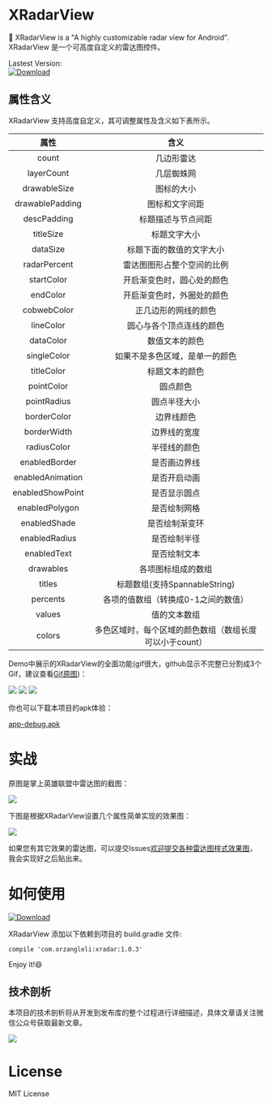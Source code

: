 # XRadarView
:bus: XRadarView is a "A highly customizable radar view for Android". XRadarView 是一个可高度自定义的雷达图控件。

Lastest Version:      
[ ![Download](https://api.bintray.com/packages/orzangleli/maven/xradar/images/download.svg?version=1.0.3) ](https://bintray.com/orzangleli/maven/xradar/1.0.3/link)

## 属性含义

XRadarView 支持高度自定义，其可调整属性及含义如下表所示。

|属性  | 含义 |
|:-------------:|:-------------:|
|count|几边形雷达|
|layerCount|几层蜘蛛网|
|drawableSize|图标的大小|
|drawablePadding|图标和文字间距|
|descPadding|标题描述与节点间距|
|titleSize|标题文字大小|
|dataSize|标题下面的数值的文字大小|
|radarPercent|雷达图图形占整个空间的比例|
|startColor|开启渐变色时，圆心处的颜色|
|endColor|开启渐变色时，外圈处的颜色|
|cobwebColor|正几边形的网线的颜色|
|lineColor|圆心与各个顶点连线的颜色|
|dataColor|数值文本的颜色|
|singleColor|如果不是多色区域，是单一的颜色|
|titleColor|标题文本的颜色|
|pointColor|圆点颜色|
|pointRadius|圆点半径大小|
|borderColor|边界线颜色|
|borderWidth|边界线的宽度|
|radiusColor|半径线的颜色|
|enabledBorder|是否画边界线|
|enabledAnimation|是否开启动画|
|enabledShowPoint|是否显示圆点|
|enabledPolygon|是否绘制网格|
|enabledShade|是否绘制渐变环|
|enabledRadius|是否绘制半径|
|enabledText|是否绘制文本|
|drawables|各项图标组成的数组|
|titles|标题数组(支持SpannableString)|
|percents|各项的值数组（转换成0-1之间的数值）|
|values|值的文本数组|
|colors|多色区域时，每个区域的颜色数组（数组长度可以小于count）|

Demo中展示的XRadarView的全面功能(gif很大，github显示不完整已分割成3个Gif，建议查看[Gif原图](http://7bvaky.com2.z0.glb.qiniucdn.com/2017-10-02_22_34_35_xradar.gif))：

![](https://mmbiz.qpic.cn/mmbiz_gif/E7WNiczNxd5zv2Kzkb42oW3Bic4FB9bmLibohZIl4pvk8HKhy2nAnJjic5BVUZwtry2rekAQpAEDVD5rVqb88Yj1lA/0?wx_fmt=gif&tp=webp&wxfrom=5&wx_lazy=1)
![](https://mmbiz.qpic.cn/mmbiz_gif/E7WNiczNxd5zv2Kzkb42oW3Bic4FB9bmLibgsnYHcF0zP9gwFl3P9S2wQk8cS83Sy3eSQhm5GOIj8IbKOB6k5pRyg/0?wx_fmt=gif&tp=webp&wxfrom=5&wx_lazy=1)
![](https://mmbiz.qpic.cn/mmbiz_gif/E7WNiczNxd5zv2Kzkb42oW3Bic4FB9bmLibicqjgOibnP05fygstVuUFxzmldf8Bib3A9IQJHhibXBY9eoS1GOmGia6G3A/0?wx_fmt=gif&tp=webp&wxfrom=5&wx_lazy=1)

你也可以下载本项目的apk体验：

[app-debug.apk](https://github.com/hust201010701/XRadarView/blob/master/app-debug.apk)

# 实战

原图是掌上英雄联盟中雷达图的截图：

![](http://7bvaky.com2.z0.glb.qiniucdn.com/2017-10-02_22_34_35_Screenshot_2017-10-01-11-01-57-516_掌上英雄联盟.png?imageView2/2/w/300)

下图是根据XRadarView设置几个属性简单实现的效果图：

![](http://7bvaky.com2.z0.glb.qiniucdn.com/2017-10-02_22_34_35_Screenshot_2017-10-02-22-27-29-643_RadarView.png?imageView2/2/w/300)

如果您有其它效果的雷达图，可以提交Issues[欢迎提交各种雷达图样式效果图](https://github.com/hust201010701/XRadarView/issues/1)，我会实现好之后贴出来。

# 如何使用
[ ![Download](https://api.bintray.com/packages/orzangleli/maven/xradar/images/download.svg) ](https://bintray.com/orzangleli/maven/xradar/_latestVersion)

XRadarView 添加以下依赖到项目的 build.gradle 文件:

    compile 'com.orzangleli:xradar:1.0.3'

Enjoy it!:smile:

## 技术剖析

本项目的技术剖析将从开发到发布库的整个过程进行详细描述，具体文章请关注微信公众号获取最新文章。

![](http://7bvaky.com2.z0.glb.qiniucdn.com/2017-10-03_15_58_46_qrcode_for_gh_d251874cf21a_430.jpg)

# License

MIT License
